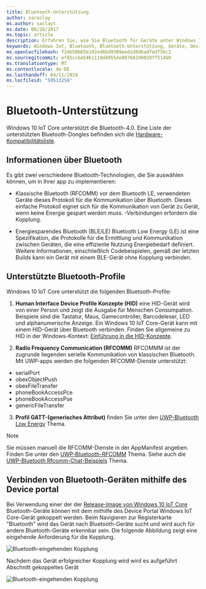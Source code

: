 ```yaml
---
title: Bluetooth-Unterstützung
author: saraclay
ms.author: saclayt
ms.date: 08/28/2017
ms.topic: article
description: Erfahren Sie, wie Sie Bluetooth für Geräte unter Windows 10 IoT Core nutzen zu können.
keywords: Windows Iot, Bluetooth, Bluetooth-Unterstützung, Geräte, Device-portal
ms.openlocfilehash: f24b50b65b192ed6bd9309eeda30dbadfedf5bc2
ms.sourcegitcommit: ef85ccba54b1118d49554e88768240020ff514b0
ms.translationtype: MT
ms.contentlocale: de-DE
ms.lasthandoff: 04/11/2019
ms.locfileid: "59513258"
---
```

# <a name="bluetooth-support"></a>Bluetooth-Unterstützung
Windows 10 IoT Core unterstützt die Bluetooth-4.0. Eine Liste der unterstützten Bluetooth-Dongles befinden sich die [Hardware-Kompatibilitätsliste](../learn-about-hardware/HardwareCompatList.md).

## <a name="about-bluetooth"></a>Informationen über Bluetooth
Es gibt zwei verschiedene Bluetooth-Technologien, die Sie auswählen können, um in Ihrer app zu implementieren:

* Klassische Bluetooth (RFCOMM) vor dem Bluetooth LE, verwendeten Geräte dieses Protokoll für die Kommunikation über Bluetooth. Dieses einfache Protokoll eignet sich für die Kommunikation von Gerät zu Gerät, wenn keine Energie gespart werden muss. -Verbindungen erfordern die Kopplung.

* Energiesparendes Bluetooth (BLE/LE) Bluetooth Low Energy (LE) ist eine Spezifikation, die Protokolle für die Ermittlung und Kommunikation zwischen Geräten, die eine effiziente Nutzung Energiebedarf definiert. Weitere Informationen, einschließlich Codebeispielen, gemäß der letzten Builds kann ein Gerät mit einem BLE-Gerät ohne Kopplung verbinden.

## <a name="supported-bluetooth-profiles"></a>Unterstützte Bluetooth-Profile
Windows 10 IoT Core unterstützt die folgenden Bluetooth-Profile:

1.  **Human Interface Device Profile Konzepte (HID)** eine HID-Gerät wird von einer Person und zeigt die Ausgabe für Menschen Consumpation. Beispiele sind die Tastatur, Maus, Gamecontroller, Barcodeleser, LED und alphanumerische Anzeige. Ein Windows 10 IoT Core-Gerät kann mit einem HID-Gerät über Bluetooth verbinden. Finden Sie allgemeine zu HID in der Windows-Kontext: [Einführung in die HID-Konzepte](https://docs.microsoft.com/windows-hardware/drivers/hid/introduction-to-hid-concepts). 

2.  **Radio Frequency Communication (RFCOMM)** RFCOMMM ist der zugrunde liegenden serielle Kommunikation von klassischen Bluetooth. Mit UWP-apps werden die folgenden RFCOMM-Dienste unterstützt:

* serialPort
* obexObjectPush
* obexFileTransfer
* phoneBookAccessPce
* phoneBookAccessPse
* genericFileTransfer

3. **Profil GATT-(generisches Attribut)** finden Sie unter den [UWP-Bluetooth Low Energy](https://docs.microsoft.com/windows/uwp/devices-sensors/bluetooth-low-energy-overview) Thema. 

> [!NOTE]
> Sie müssen manuell die RFCOMM-Dienste in der AppManifest angeben.  Finden Sie unter den [UWP-Bluetooth-RFCOMM](https://docs.microsoft.com/windows/uwp/devices-sensors/send-or-receive-files-with-rfcomm) Thema. Siehe auch die [UWP-Bluetooth Rfcomm-Chat-Beispiels](https://github.com/Microsoft/Windows-universal-samples/tree/master/Samples/BluetoothRfcommChat) Thema.

## <a name="connecting-bluetooth-devices-using-the-device-portal"></a>Verbinden von Bluetooth-Geräten mithilfe des Device portal
Bei Verwendung einer der der [Release-Image von Windows 10 IoT Core](https://developer.microsoft.com/en-us/windows/iot/downloads) Bluetooth-Geräte können mit dem mithilfe des Device Portal Windows IoT Core-Gerät gekoppelt werden. Beim Navigieren zur Registerkarte "Bluetooth" wird das Gerät nach Bluetooth-Geräte sucht und wird auch für andere Bluetooth-Geräte erkennbar sein. Die folgende Abbildung zeigt eine eingehende Anforderung für die Kopplung. 

![Bluetooth-eingehenden Kopplung](../media/Bluetooth/Portal_BT_2.png)

Nachdem das Gerät erfolgreicher Kopplung wird wird es aufgeführt Abschnitt gekoppeltes Gerät 

![Bluetooth-eingehenden Kopplung](../media/Bluetooth/Portal_BT_3.png)
